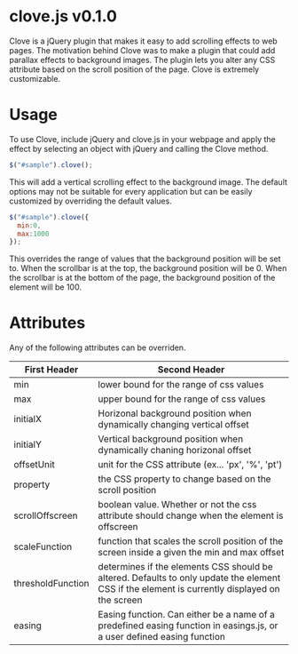 clove.js v0.1.0
========
Clove is a jQuery plugin that makes it easy to add scrolling effects to web pages. The motivation behind Clove was to make a plugin that could add parallax effects to background images. The plugin lets you alter any CSS attribute based on the scroll position of the page. Clove is extremely customizable.


Usage
========
To use Clove, include jQuery and clove.js in your webpage and apply the effect by selecting an object with jQuery and calling the Clove method.

```javascript
$("#sample").clove();
```

This will add a vertical scrolling effect to the background image. The default options may not be suitable for every application but can be easily customized by overriding the default values.

```javascript
$("#sample").clove({
  min:0,
  max:1000
});
```

This overrides the range of values that the background position will be set to. When the scrollbar is at the top, the background position will be 0. When the scrollbar is at the bottom of the page, the background position of the element will be 100.

Attributes
========
Any of the following attributes can be overriden.

First Header | Second Header
------------ | ------------
min  | lower bound for the range of css values
max  | upper bound for the range of css values
initialX | Horizonal background position when dynamically changing vertical offset
initialY | Vertical background position when dynamically chaning horizonal offset
offsetUnit | unit for the CSS attribute (ex... 'px', '%', 'pt')
property | the CSS property to change based on the scroll position
scrollOffscreen | boolean value. Whether or not the css attribute should change when the element is offscreen |
scaleFunction | function that scales the scroll position of the screen inside a given the min and max offset |
thresholdFunction | determines if the elements CSS should be altered. Defaults to only update the element CSS if the element is currently displayed on the screen
easing | Easing function. Can either be a name of a predefined easing function in easings.js, or a user defined easing function

